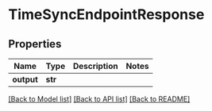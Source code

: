 # TimeSyncEndpointResponse


## Properties
Name | Type | Description | Notes
------------ | ------------- | ------------- | -------------
**output** | **str** |  | 

[[Back to Model list]](../#documentation-for-models) [[Back to API list]](../#documentation-for-api-endpoints) [[Back to README]](../)


